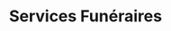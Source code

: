 ---
title: "Services Funéraires"
url: /villeneuve-le-roi/services-funeraires/
shop: Bestattungen
---